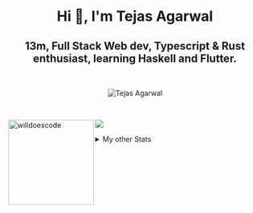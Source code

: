 <h1 align="center"> Hi 👋, I'm Tejas Agarwal    </h1>
<h2 align="center"> 13m, Full Stack Web dev, Typescript & Rust 
enthusiast, learning Haskell and Flutter. </h2>

<br />

<p align="center">
<img src="https://github-profile-trophy.vercel.app/?username=tejasag&theme=onedark&margin-w=15&margin-h=15&column=7" alt="Tejas Agarwal" /></a>
</p>

<br />
<p align="center">
<div>
<img height="170" align="left" src="https://github-readme-stats.vercel.app/api?username=tejasag&count_private=true&include_all_commits=true&theme=onedark" alt="willdoescode" />
<img src="https://github-readme-stats.vercel.app/api/top-langs/?username=tejasag&layout=compact&theme=onedark&langs_count=15" />
</div>
</p>

<details>
<summary>My other Stats</summary>
<!--START_SECTION:waka-->
![Profile Views](http://img.shields.io/badge/Profile%20Views-7-blue)

![Lines of code](https://img.shields.io/badge/From%20Hello%20World%20I%27ve%20Written-428630%20lines%20of%20code-blue)

**🐱 My Github Data** 

> 🏆 201 Contributions in the Year 2021
 > 
> 📦 9.7 kB Used in Github's Storage 
 > 
> 🚫 Not Opted to Hire
 > 
> 📜 24 Public Repositories 
 > 
> 🔑 4 Private Repositories  
 > 
**I'm an Early 🐤** 

```text
🌞 Morning    6 commits      █████░░░░░░░░░░░░░░░░░░░░   21.43% 
🌆 Daytime    11 commits     █████████░░░░░░░░░░░░░░░░   39.29% 
🌃 Evening    11 commits     █████████░░░░░░░░░░░░░░░░   39.29% 
🌙 Night      0 commits      ░░░░░░░░░░░░░░░░░░░░░░░░░   0.0%

```
📅 **I'm Most Productive on Thursday** 

```text
Monday       1 commits      █░░░░░░░░░░░░░░░░░░░░░░░░   3.57% 
Tuesday      5 commits      ████░░░░░░░░░░░░░░░░░░░░░   17.86% 
Wednesday    3 commits      ██░░░░░░░░░░░░░░░░░░░░░░░   10.71% 
Thursday     8 commits      ███████░░░░░░░░░░░░░░░░░░   28.57% 
Friday       3 commits      ██░░░░░░░░░░░░░░░░░░░░░░░   10.71% 
Saturday     4 commits      ███░░░░░░░░░░░░░░░░░░░░░░   14.29% 
Sunday       4 commits      ███░░░░░░░░░░░░░░░░░░░░░░   14.29%

```


📊 **This Week I Spent My Time On** 

```text
⌚︎ Time Zone: Asia/Kolkata

💬 Programming Languages: 
Rust                     4 hrs 5 mins        ██████████████████░░░░░░░   74.77% 
TOML                     42 mins             ███░░░░░░░░░░░░░░░░░░░░░░   13.08% 
TypeScript               38 mins             ███░░░░░░░░░░░░░░░░░░░░░░   11.62% 
Git Config               0 secs              ░░░░░░░░░░░░░░░░░░░░░░░░░   0.28% 
JavaScript               0 secs              ░░░░░░░░░░░░░░░░░░░░░░░░░   0.17%

🔥 Editors: 
CLion                    4 hrs 47 mins       ██████████████████████░░░   87.7% 
WebStorm                 38 mins             ███░░░░░░░░░░░░░░░░░░░░░░   11.85% 
VS Code                  1 min               ░░░░░░░░░░░░░░░░░░░░░░░░░   0.45%

🐱‍💻 Projects: 
pagurus                  1 hr 58 mins        █████████░░░░░░░░░░░░░░░░   36.22% 
graphql-rocket-template  1 hr 46 mins        ████████░░░░░░░░░░░░░░░░░   32.37% 
kibbeh                   38 mins             ███░░░░░░░░░░░░░░░░░░░░░░   11.85% 
testing-graphql-actix    33 mins             ██░░░░░░░░░░░░░░░░░░░░░░░   10.24% 
rocket_vs_actix          28 mins             ██░░░░░░░░░░░░░░░░░░░░░░░   8.63%

💻 Operating System: 
Linux                    5 hrs 28 mins       █████████████████████████   100.0%

```


<!--END_SECTION:waka-->
</details>

